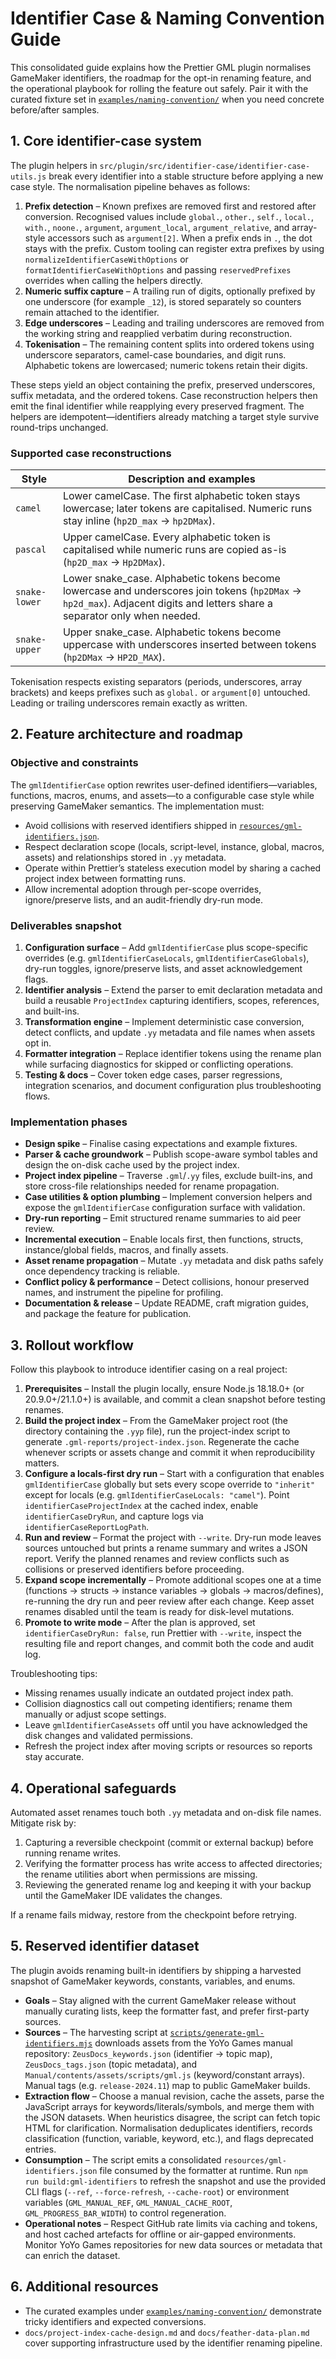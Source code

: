 # Identifier Case & Naming Convention Guide

This consolidated guide explains how the Prettier GML plugin normalises GameMaker
identifiers, the roadmap for the opt-in renaming feature, and the operational
playbook for rolling the feature out safely. Pair it with the curated fixture
set in [`examples/naming-convention/`](./examples/naming-convention/) when you
need concrete before/after samples.

## 1. Core identifier-case system

The plugin helpers in `src/plugin/src/identifier-case/identifier-case-utils.js` break every identifier into
a stable structure before applying a new case style. The normalisation pipeline
behaves as follows:

1. **Prefix detection** – Known prefixes are removed first and restored after
   conversion. Recognised values include `global.`, `other.`, `self.`, `local.`,
   `with.`, `noone.`, `argument`, `argument_local`, `argument_relative`, and
   array-style accessors such as `argument[2]`. When a prefix ends in `.`, the
   dot stays with the prefix. Custom tooling can register extra prefixes by
   using `normalizeIdentifierCaseWithOptions` or
   `formatIdentifierCaseWithOptions` and passing `reservedPrefixes` overrides
   when calling the helpers directly.
2. **Numeric suffix capture** – A trailing run of digits, optionally prefixed by
   one underscore (for example `_12`), is stored separately so counters remain
   attached to the identifier.
3. **Edge underscores** – Leading and trailing underscores are removed from the
   working string and reapplied verbatim during reconstruction.
4. **Tokenisation** – The remaining content splits into ordered tokens using
   underscore separators, camel-case boundaries, and digit runs. Alphabetic
   tokens are lowercased; numeric tokens retain their digits.

These steps yield an object containing the prefix, preserved underscores, suffix
metadata, and the ordered tokens. Case reconstruction helpers then emit the
final identifier while reapplying every preserved fragment. The helpers are
idempotent—identifiers already matching a target style survive round-trips
unchanged.

### Supported case reconstructions

| Style          | Description and examples |
| -------------- | ------------------------ |
| `camel`        | Lower camelCase. The first alphabetic token stays lowercase; later tokens are capitalised. Numeric runs stay inline (`hp2D_max` → `hp2DMax`). |
| `pascal`       | Upper camelCase. Every alphabetic token is capitalised while numeric runs are copied as-is (`hp2D_max` → `Hp2DMax`). |
| `snake-lower`  | Lower snake_case. Alphabetic tokens become lowercase and underscores join tokens (`hp2DMax` → `hp2d_max`). Adjacent digits and letters share a separator only when needed. |
| `snake-upper`  | Upper snake_case. Alphabetic tokens become uppercase with underscores inserted between tokens (`hp2DMax` → `HP2D_MAX`). |

Tokenisation respects existing separators (periods, underscores, array brackets)
and keeps prefixes such as `global.` or `argument[0]` untouched. Leading or
trailing underscores remain exactly as written.

## 2. Feature architecture and roadmap

### Objective and constraints

The `gmlIdentifierCase` option rewrites user-defined identifiers—variables,
functions, macros, enums, and assets—to a configurable case style while
preserving GameMaker semantics. The implementation must:

- Avoid collisions with reserved identifiers shipped in
  [`resources/gml-identifiers.json`](../resources/gml-identifiers.json).
- Respect declaration scope (locals, script-level, instance, global, macros,
  assets) and relationships stored in `.yy` metadata.
- Operate within Prettier’s stateless execution model by sharing a cached
  project index between formatting runs.
- Allow incremental adoption through per-scope overrides, ignore/preserve
  lists, and an audit-friendly dry-run mode.

### Deliverables snapshot

1. **Configuration surface** – Add `gmlIdentifierCase` plus scope-specific
   overrides (e.g. `gmlIdentifierCaseLocals`, `gmlIdentifierCaseGlobals`),
   dry-run toggles, ignore/preserve lists, and asset acknowledgement flags.
2. **Identifier analysis** – Extend the parser to emit declaration metadata and
   build a reusable `ProjectIndex` capturing identifiers, scopes, references,
   and built-ins.
3. **Transformation engine** – Implement deterministic case conversion, detect
   conflicts, and update `.yy` metadata and file names when assets opt in.
4. **Formatter integration** – Replace identifier tokens using the rename plan
   while surfacing diagnostics for skipped or conflicting operations.
5. **Testing & docs** – Cover token edge cases, parser regressions, integration
   scenarios, and document configuration plus troubleshooting flows.

### Implementation phases

- **Design spike** – Finalise casing expectations and example fixtures.
- **Parser & cache groundwork** – Publish scope-aware symbol tables and design
  the on-disk cache used by the project index.
- **Project index pipeline** – Traverse `.gml`/`.yy` files, exclude built-ins,
  and store cross-file relationships needed for rename propagation.
- **Case utilities & option plumbing** – Implement conversion helpers and expose
  the `gmlIdentifierCase` configuration surface with validation.
- **Dry-run reporting** – Emit structured rename summaries to aid peer review.
- **Incremental execution** – Enable locals first, then functions, structs,
  instance/global fields, macros, and finally assets.
- **Asset rename propagation** – Mutate `.yy` metadata and disk paths safely
  once dependency tracking is reliable.
- **Conflict policy & performance** – Detect collisions, honour preserved names,
  and instrument the pipeline for profiling.
- **Documentation & release** – Update README, craft migration guides, and
  package the feature for publication.

## 3. Rollout workflow

Follow this playbook to introduce identifier casing on a real project:

1. **Prerequisites** – Install the plugin locally, ensure Node.js 18.18.0+ (or
   20.9.0+/21.1.0+) is available, and commit a clean snapshot before testing
   renames.
2. **Build the project index** – From the GameMaker project root (the directory
   containing the `.yyp` file), run the project-index script to generate
   `.gml-reports/project-index.json`. Regenerate the cache whenever scripts or
   assets change and commit it when reproducibility matters.
3. **Configure a locals-first dry run** – Start with a configuration that enables
   `gmlIdentifierCase` globally but sets every scope override to `"inherit"`
   except for locals (e.g. `gmlIdentifierCaseLocals: "camel"`). Point
   `identifierCaseProjectIndex` at the cached index, enable
   `identifierCaseDryRun`, and capture logs via
   `identifierCaseReportLogPath`.
4. **Run and review** – Format the project with `--write`. Dry-run mode leaves
   sources untouched but prints a rename summary and writes a JSON report.
   Verify the planned renames and review conflicts such as collisions or
   preserved identifiers before proceeding.
5. **Expand scope incrementally** – Promote additional scopes one at a time
   (functions → structs → instance variables → globals → macros/defines),
   re-running the dry run and peer review after each change. Keep asset renames
   disabled until the team is ready for disk-level mutations.
6. **Promote to write mode** – After the plan is approved, set
   `identifierCaseDryRun: false`, run Prettier with `--write`, inspect the
   resulting file and report changes, and commit both the code and audit log.

Troubleshooting tips:

- Missing renames usually indicate an outdated project index path.
- Collision diagnostics call out competing identifiers; rename them manually or
  adjust scope settings.
- Leave `gmlIdentifierCaseAssets` off until you have acknowledged the disk
  changes and validated permissions.
- Refresh the project index after moving scripts or resources so reports stay
  accurate.

## 4. Operational safeguards

Automated asset renames touch both `.yy` metadata and on-disk file names. Mitigate
risk by:

1. Capturing a reversible checkpoint (commit or external backup) before running
   rename writes.
2. Verifying the formatter process has write access to affected directories; the
   rename utilities abort when permissions are missing.
3. Reviewing the generated rename log and keeping it with your backup until the
   GameMaker IDE validates the changes.

If a rename fails midway, restore from the checkpoint before retrying.

## 5. Reserved identifier dataset

The plugin avoids renaming built-in identifiers by shipping a harvested snapshot
of GameMaker keywords, constants, variables, and enums.

- **Goals** – Stay aligned with the current GameMaker release without manually
  curating lists, keep the formatter fast, and prefer first-party sources.
- **Sources** – The harvesting script at
  [`scripts/generate-gml-identifiers.mjs`](../scripts/generate-gml-identifiers.mjs)
  downloads assets from the YoYo Games manual repository: `ZeusDocs_keywords.json`
  (identifier → topic map), `ZeusDocs_tags.json` (topic metadata), and
  `Manual/contents/assets/scripts/gml.js` (keyword/constant arrays). Manual tags
  (e.g. `release-2024.11`) map to public GameMaker builds.
- **Extraction flow** – Choose a manual revision, cache the assets, parse the
  JavaScript arrays for keywords/literals/symbols, and merge them with the JSON
  datasets. When heuristics disagree, the script can fetch topic HTML for
  clarification. Normalisation deduplicates identifiers, records classification
  (function, variable, keyword, etc.), and flags deprecated entries.
- **Consumption** – The script emits a consolidated
  `resources/gml-identifiers.json` file consumed by the formatter at runtime. Run
  `npm run build:gml-identifiers` to refresh the snapshot and use the provided
  CLI flags (`--ref`, `--force-refresh`, `--cache-root`) or environment variables
  (`GML_MANUAL_REF`, `GML_MANUAL_CACHE_ROOT`, `GML_PROGRESS_BAR_WIDTH`) to
  control regeneration.
- **Operational notes** – Respect GitHub rate limits via caching and tokens, and
  host cached artefacts for offline or air-gapped environments. Monitor YoYo
  Games repositories for new data sources or metadata that can enrich the
  dataset.

## 6. Additional resources

- The curated examples under [`examples/naming-convention/`](./examples/naming-convention/)
  demonstrate tricky identifiers and expected conversions.
- `docs/project-index-cache-design.md` and `docs/feather-data-plan.md` cover
  supporting infrastructure used by the identifier renaming pipeline.
